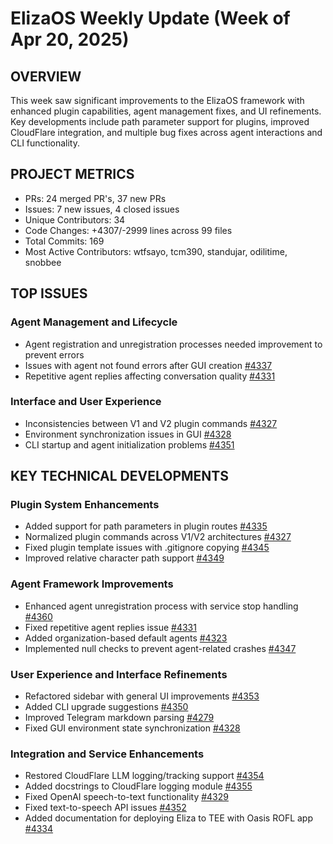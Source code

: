 # ElizaOS Weekly Update (Week of Apr 20, 2025)

## OVERVIEW
This week saw significant improvements to the ElizaOS framework with enhanced plugin capabilities, agent management fixes, and UI refinements. Key developments include path parameter support for plugins, improved CloudFlare integration, and multiple bug fixes across agent interactions and CLI functionality.

## PROJECT METRICS
- PRs: 24 merged PR's, 37 new PRs
- Issues: 7 new issues, 4 closed issues
- Unique Contributors: 34
- Code Changes: +4307/-2999 lines across 99 files
- Total Commits: 169
- Most Active Contributors: wtfsayo, tcm390, standujar, odilitime, snobbee

## TOP ISSUES

### Agent Management and Lifecycle
- Agent registration and unregistration processes needed improvement to prevent errors
- Issues with agent not found errors after GUI creation [#4337](https://github.com/elizaos/eliza/pull/4337)
- Repetitive agent replies affecting conversation quality [#4331](https://github.com/elizaos/eliza/pull/4331)

### Interface and User Experience
- Inconsistencies between V1 and V2 plugin commands [#4327](https://github.com/elizaos/eliza/pull/4327)
- Environment synchronization issues in GUI [#4328](https://github.com/elizaos/eliza/pull/4328)
- CLI startup and agent initialization problems [#4351](https://github.com/elizaos/eliza/pull/4351)

## KEY TECHNICAL DEVELOPMENTS

### Plugin System Enhancements
- Added support for path parameters in plugin routes [#4335](https://github.com/elizaos/eliza/pull/4335)
- Normalized plugin commands across V1/V2 architectures [#4327](https://github.com/elizaos/eliza/pull/4327)
- Fixed plugin template issues with .gitignore copying [#4345](https://github.com/elizaos/eliza/pull/4345)
- Improved relative character path support [#4349](https://github.com/elizaos/eliza/pull/4349)

### Agent Framework Improvements
- Enhanced agent unregistration process with service stop handling [#4360](https://github.com/elizaos/eliza/pull/4360)
- Fixed repetitive agent replies issue [#4331](https://github.com/elizaos/eliza/pull/4331)
- Added organization-based default agents [#4323](https://github.com/elizaos/eliza/pull/4323)
- Implemented null checks to prevent agent-related crashes [#4347](https://github.com/elizaos/eliza/pull/4347)

### User Experience and Interface Refinements
- Refactored sidebar with general UI improvements [#4353](https://github.com/elizaos/eliza/pull/4353)
- Added CLI upgrade suggestions [#4350](https://github.com/elizaos/eliza/pull/4350)
- Improved Telegram markdown parsing [#4279](https://github.com/elizaos/eliza/pull/4279)
- Fixed GUI environment state synchronization [#4328](https://github.com/elizaos/eliza/pull/4328)

### Integration and Service Enhancements
- Restored CloudFlare LLM logging/tracking support [#4354](https://github.com/elizaos/eliza/pull/4354)
- Added docstrings to CloudFlare logging module [#4355](https://github.com/elizaos/eliza/pull/4355)
- Fixed OpenAI speech-to-text functionality [#4329](https://github.com/elizaos/eliza/pull/4329)
- Fixed text-to-speech API issues [#4352](https://github.com/elizaos/eliza/pull/4352)
- Added documentation for deploying Eliza to TEE with Oasis ROFL app [#4334](https://github.com/elizaos/eliza/pull/4334)